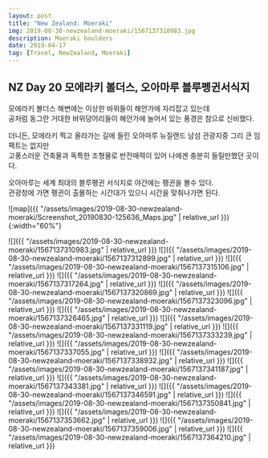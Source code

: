 ```yaml
---
layout: post
title: "New Zealand: Moeraki"
img: 2019-08-30-newzealand-moeraki/1567137310983.jpg
description: Moeraki boulders
date: 2019-04-17
tag: [Travel, NewZealand, Moeraki]
---
```


## NZ Day 20 모에라키 볼더스, 오아마루 블루펭귄서식지

모에라키 볼더스 해변에는 이상한 바위들이 해안가에 자리잡고 있는데  
공처럼 동그란 거대한 바위덩어리들이 해안가에 늘어서 있는 풍경은 참으로 신비했다.

더니든, 모에라키 찍고 올라가는 길에 들린 오아마루 뉴질랜드 남섬 관광지중 그리 큰 임팩트는 없지만  
고풍스러운 건축물과 독특한 조형물로 반전매력이 있어 나에겐 충분히 들릴만했던 곳이다.

오아마루는 세계 최대의 블루펭귄 서식지로 야간에는 펭귄을 볼수 있다.  
관광청에 가면 펭귄이 출몰하는 시간대가 있으니 시간을 맞춰나가면 된다.

![map]({{ "/assets/images/2019-08-30-newzealand-moeraki/Screenshot_20190830-125636_Maps.jpg" | relative_url }}){:width="60%"}

![]({{ "/assets/images/2019-08-30-newzealand-moeraki/1567137310983.jpg" | relative_url }})
![]({{ "/assets/images/2019-08-30-newzealand-moeraki/1567137312899.jpg" | relative_url }})
![]({{ "/assets/images/2019-08-30-newzealand-moeraki/1567137315106.jpg" | relative_url }})
![]({{ "/assets/images/2019-08-30-newzealand-moeraki/1567137317264.jpg" | relative_url }})
![]({{ "/assets/images/2019-08-30-newzealand-moeraki/1567137320869.jpg" | relative_url }})
![]({{ "/assets/images/2019-08-30-newzealand-moeraki/1567137323096.jpg" | relative_url }})
![]({{ "/assets/images/2019-08-30-newzealand-moeraki/1567137326465.jpg" | relative_url }})
![]({{ "/assets/images/2019-08-30-newzealand-moeraki/1567137331119.jpg" | relative_url }})
![]({{ "/assets/images/2019-08-30-newzealand-moeraki/1567137333239.jpg" | relative_url }})
![]({{ "/assets/images/2019-08-30-newzealand-moeraki/1567137337055.jpg" | relative_url }})
![]({{ "/assets/images/2019-08-30-newzealand-moeraki/1567137338932.jpg" | relative_url }})
![]({{ "/assets/images/2019-08-30-newzealand-moeraki/1567137341187.jpg" | relative_url }})
![]({{ "/assets/images/2019-08-30-newzealand-moeraki/1567137343381.jpg" | relative_url }})
![]({{ "/assets/images/2019-08-30-newzealand-moeraki/1567137346591.jpg" | relative_url }})
![]({{ "/assets/images/2019-08-30-newzealand-moeraki/1567137350841.jpg" | relative_url }})
![]({{ "/assets/images/2019-08-30-newzealand-moeraki/1567137353662.jpg" | relative_url }})
![]({{ "/assets/images/2019-08-30-newzealand-moeraki/1567137359006.jpg" | relative_url }})
![]({{ "/assets/images/2019-08-30-newzealand-moeraki/1567137364210.jpg" | relative_url }})
